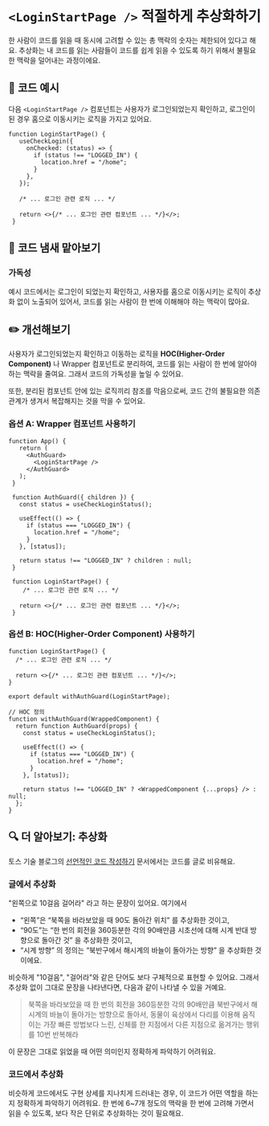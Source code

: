 # `<LoginStartPage />` 적절하게 추상화하기

<Badge type="info" text="가독성" />

한 사람이 코드를 읽을 때 동시에 고려할 수 있는 총 맥락의 숫자는 제한되어 있다고 해요. 
추상화는 내 코드를 읽는 사람들이 코드를 쉽게 읽을 수 있도록 하기 위해서 불필요한 맥락을 덜어내는 과정이에요.

## 📝 코드 예시

다음 `<LoginStartPage />` 컴포넌트는 사용자가 로그인되었는지 확인하고, 로그인이 된 경우 홈으로 이동시키는 로직을 가지고 있어요.

```tsx
function LoginStartPage() {
   useCheckLogin({
     onChecked: (status) => {
       if (status !== "LOGGED_IN") {
         location.href = "/home";
       }
     },
   });

   /* ... 로그인 관련 로직 ... */

   return <>{/* ... 로그인 관련 컴포넌트 ... */}</>;
 }
```

## 👃 코드 냄새 맡아보기

### 가독성

예시 코드에서는 로그인이 되었는지 확인하고, 사용자를 홈으로 이동시키는 로직이 추상화 없이 노출되어 있어서, 코드를 읽는 사람이 한 번에 이해해야 하는 맥락이 많아요.

## ✏️ 개선해보기

사용자가 로그인되었는지 확인하고 이동하는 로직을 **HOC(Higher-Order Component)** 나 Wrapper 컴포넌트로 분리하여, 코드를 읽는 사람이 한 번에 알아야 하는 맥락을 줄여요.
그래서 코드의 가독성을 높일 수 있어요.

또한, 분리된 컴포넌트 안에 있는 로직끼리 참조를 막음으로써, 코드 간의 불필요한 의존 관계가 생겨서 복잡해지는 것을 막을 수 있어요.

### 옵션 A: Wrapper 컴포넌트 사용하기

```tsx
function App() {
   return (
     <AuthGuard>
       <LoginStartPage />
     </AuthGuard>
   );
 }

 function AuthGuard({ children }) {
   const status = useCheckLoginStatus();

   useEffect(() => {
     if (status === "LOGGED_IN") {
       location.href = "/home";
     }
   }, [status]);

   return status !== "LOGGED_IN" ? children : null;
 }

 function LoginStartPage() {
    /* ... 로그인 관련 로직 ... */

   return <>{/* ... 로그인 관련 컴포넌트 ... */}</>;
 }
```

### 옵션 B: HOC(Higher-Order Component) 사용하기

```tsx
function LoginStartPage() {
  /* ... 로그인 관련 로직 ... */

  return <>{/* ... 로그인 관련 컴포넌트 ... */}</>;
}

export default withAuthGuard(LoginStartPage);

// HOC 정의
function withAuthGuard(WrappedComponent) {
  return function AuthGuard(props) {
    const status = useCheckLoginStatus();

    useEffect(() => {
      if (status === "LOGGED_IN") {
        location.href = "/home";
      }
    }, [status]);

    return status !== "LOGGED_IN" ? <WrappedComponent {...props} /> : null;
  };
}
```


## 🔍 더 알아보기: 추상화

토스 기술 블로그의 [선언적인 코드 작성하기](https://toss.tech/article/frontend-declarative-code) 문서에서는 코드를 글로 비유해요.

### 글에서 추상화

"왼쪽으로 10걸음 걸어라" 라고 하는 문장이 있어요. 여기에서 

- “왼쪽”은 “북쪽을 바라보았을 때 90도 돌아간 위치” 를 추상화한 것이고,
- “90도”는 “한 번의 회전을 360등분한 각의 90배만큼 시초선에 대해 시계 반대 방향으로 돌아간 것” 을 추상화한 것이고,
- “시계 방향” 의 정의는 “북반구에서 해시계의 바늘이 돌아가는 방향” 을 추상화한 것이에요.

비슷하게 "10걸음", "걸어라"와 같은 단어도 보다 구체적으로 표현할 수 있어요. 그래서 추상화 없이 그대로 문장을 나타낸다면, 다음과 같이 나타낼 수 있을 거예요.

> 북쪽을 바라보았을 때 한 번의 회전을 360등분한 각의 90배만큼 북반구에서 해시계의 바늘이 돌아가는 방향으로 돌아서, 동물이 육상에서 다리를 이용해 움직이는 가장 빠른 방법보다 느린, 신체를 한 지점에서 다른 지점으로 옮겨가는 행위를 10번 반복해라

이 문장은 그대로 읽었을 때 어떤 의미인지 정확하게 파악하기 어려워요. 

### 코드에서 추상화

비슷하게 코드에서도 구현 상세를 지나치게 드러내는 경우, 이 코드가 어떤 역할을 하는지 정확하게 파악하기 어려워요. 
한 번에 6~7개 정도의 맥락을 한 번에 고려해 가면서 읽을 수 있도록, 보다 작은 단위로 추상화하는 것이 필요해요.